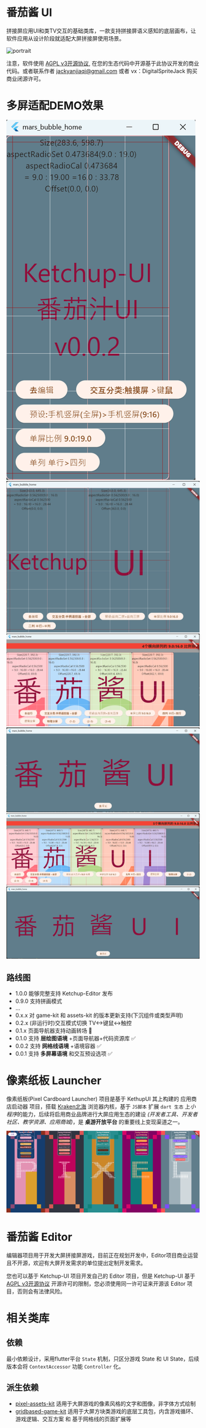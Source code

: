# 番茄酱 UI

拼接屏应用UI和类TV交互的基础类库，一款支持拼接屏语义感知的底层画布，让软件应用从设计阶段就适配大屏拼接屏使用场景。

![portrait](pic/portrait.jpg)

注意，软件使用 [AGPL v3开源协议](/LICENSE), 在您的生态代码中开源基于此协议开发的商业代码。或者联系作者 jackyanjiaqi@gmail.com 或者 vx：DigitalSpriteJack 购买商业闭源许可。

# 多屏适配DEMO效果

![screen1_debug](pic/screen1_debug.png)
![screen2_debug](pic/screen2_debug.png)
![screen4_edit](pic/screen4_edit.png)
![screen4](pic/screen4.png)
![screen5_edit](pic/screen5_edit.png)
![screen5](pic/screen5.png)

## 路线图
- 1.0.0 能够完整支持 Ketchup-Editor 发布
- 0.9.0 支持拼画模式
- ...
- 0.x.x 对 game-kit 和 assets-kit 的版本更新支持(下沉组件或类型声明)
- 0.2.x (非运行时)交互模式切换 TV<->键鼠<->触控
- 0.1.x 页面导航器支持动画转场 📅
- 0.1.0 支持 **层绘图语境** +页面导航器+代码资源库 ✅
- 0.0.2 支持 **网格线语境** +语境容器 ✅
- 0.0.1 支持 **多屏幕语境** 和交互预设选项 ✅


# 像素纸板 Launcher

像素纸板(Pixel Cardboard Launcher) 项目是基于 KethupUI 其上构建的 应用商店启动器 项目，搭载 [Kraken北海](https://github.com/openkraken/kraken) 浏览器内核，基于 `JS脚本` 扩展 `dart 生态` 上*小程序*的能力，后续将启用商业品牌进行大屏应用生态的建设 *(开发者工具、开发者社区、教学资源、应用商城)*，是 **桌游开放平台** 的重要线上变现渠道之一。

![像素纸板](pic/pixel_preview.png)

# 番茄酱 Editor

编辑器项目用于开发大屏拼接屏游戏，目前正在规划开发中，Editor项目商业运营且不开源，欢迎有大屏开发需求的单位提出定制开发需求。

您也可以基于 Ketchup-UI 项目开发自己的 Editor 项目，但是 Ketchup-UI 基于 [AGPL v3开源协议](/LICENSE) 开源许可的限制，您必须使用同一许可证来开源该 Editor 项目，否则会有法律风险。  

# 相关类库

## 依赖

最小依赖设计，采用flutter平台 `State` 机制，只区分游戏 State 和 UI State，后续版本会将 `ContextAccessor` 功能 `Controller` 化。

## 派生依赖
- [pixel-assets-kit](https://github.com/jackyanjiaqi/pixel-assets-kit) 适用于大屏游戏的像素风格的文字和图像，非字体方式绘制
- [gridbased-game-kit](https://github.com/jackyanjiaqi/simple-gridbased-game-kit) 适用于大屏方块类游戏的底层工具包，内含游戏循环、游戏逻辑、交互方案 和 基于网格线的页面扩展等